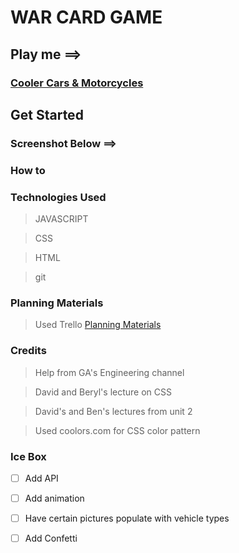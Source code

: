 # WAR CARD GAME 


## Play me ==>
### [Cooler Cars & Motorcycles](flyio-cooler-cars-motorcycles.fly.dev)

## Get Started 



### Screenshot Below ==>



### How to

> 
> 
> 
> 
> 
> 
> 

### Technologies Used
 
 >JAVASCRIPT 

 >CSS

> HTML

> git

### Planning Materials

> Used Trello 
>[Planning Materials](https://trello.com/b/KX5jcP6i/cooler-cars-and-motorcycles)

### Credits

> Help from GA's Engineering channel

> David and Beryl's lecture on CSS

> David's and Ben's lectures from unit 2

> Used coolors.com for CSS color pattern

> 

### Ice Box 

- [ ] Add API   

- [ ] Add animation

- [ ] Have certain pictures populate with vehicle types

- [ ] Add Confetti 
